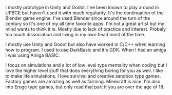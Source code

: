 I mostly prototype in Unity and Godot. I've been known to play around in UPBGE but haven't used it with much regularity. It's the continuation of the Blender game engine. I've used Blender since around the turn of the century so it's one of my all time favorite apps. I'm not a great artist but my mind wants to think it is. Mostly due to lack of practice and interest. Probaly too much dissociation and living in my own head most of the time.

I mostly use Unity and Godot but also have worked in C/C++ when learning how to program. I used to use DarkBasic and it's GDK. When I had an amiga I was using Amiga BASIC.

I focus on simulations and a lot of low level type mentality when coding but I love the higher level stuff that does everything boring for you as well. I like to make life simulations. I love survival and creative sandbox type games. Factory games are amazing as well as farming. Minecraft is nice. I'm also into Eroge type games, but only read that part if you are over the age of 18.

<!---
gff1979/gff1979 is a ✨ special ✨ repository because its `README.md` (this file) appears on your GitHub profile.
You can click the Preview link to take a look at your changes.
--->

